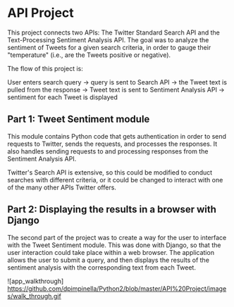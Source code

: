 # API Project

This project connects two APIs: The Twitter Standard Search API and the Text-Processing Sentiment Analysis API.
The goal was to analyze the sentiment of Tweets for a given search criteria, in order to gauge their "temperature" (i.e., are the Tweets positive or negative).

The flow of this project is:

User enters search query -> query is sent to Search API -> the Tweet text is pulled from the response -> Tweet text is sent to Sentiment Analysis API -> sentiment for each Tweet is displayed

## Part 1: Tweet Sentiment module

This module contains Python code that gets authentication in order to send requests to Twitter, sends the requests, and processes the responses. It also handles sending requests to and processing responses from the Sentiment Analysis API.

Twitter's Search API is extensive, so this could be modified to conduct searches with different criteria, or it could be changed to interact with one of the many other APIs Twitter offers.

## Part 2: Displaying the results in a browser with Django

The second part of the project was to create a way for the user to interface with the Tweet Sentiment module. This was done with Django, so that the user interaction could take place within a web browser.  The application allows the user to submit a query, and then displays the results of the sentiment analysis with the corresponding text from each Tweet.

![app_walkthrough] 
https://github.com/dpimpinella/Python2/blob/master/API%20Project/images/walk_through.gif
